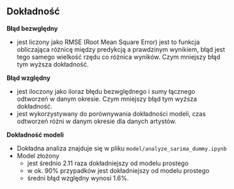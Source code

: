 ## Dokładność
**Błąd bezwględny** 
- jest liczony jako RMSE (Root Mean Square Error) jest to funkcja obliczająca różnicę między predykcją a prawdzinym wynikiem, błąd jest tego samego wielkość
rzędu co różnica wyników. Czym mniejszy błąd tym wyższa dokładność.

**Błąd względny** 
- jest iloczony jako iloraz błędu bezwględnego i sumy łącznego odtworzeń w danym okresie. Czym mniejszy błąd tym wyższa dokładność.
- jest wykorzystywany do porównywania dokładności modeli, czas odtworzeń różni w danym okresie dla danych artystów.

**Dokładność modeli**
- Dokładna analiza znajduje się w pliku `model/analyze_sarima_dummy.ipynb`
- Model złożony 
  - jest średnio 2.11 raza dokładniejszy od modelu prostego
  - w ok. 90% przypadków jest dokładniejszy od modelu prostego
  - średni błąd względny wynosi 1.6%. 
